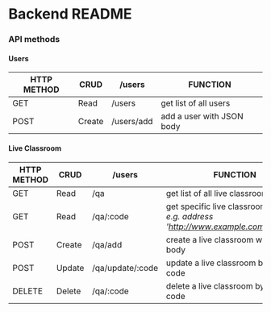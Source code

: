 # Backend README

### API methods

#### Users

HTTP METHOD | CRUD | /users | FUNCTION
----------- | ---- | ------ | --------
GET | Read | /users | get list of all users
POST | Create | /users/add | add a user with JSON body

#### Live Classroom

HTTP METHOD | CRUD | /users | FUNCTION
----------- | ---- | ------ | --------
GET | Read | /qa | get list of all live classrooms
GET | Read | /qa/:code | get specific live classroom by code *e.g. address 'http://www.example.com/qa/1234'*
POST | Create | /qa/add | create a live classroom with JSON body
POST | Update | /qa/update/:code | update a live classroom by class code
DELETE | Delete | /qa/:code | delete a live classroom by class code